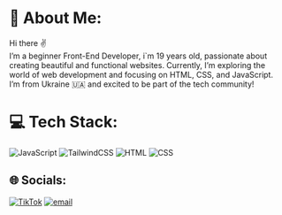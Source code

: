 # 💫 About Me:
Hi there ✌️<br>I’m a beginner Front-End Developer, i`m 19 years old, passionate about creating beautiful and functional websites. Currently, I’m exploring the world of web development and focusing on HTML, CSS, and JavaScript.<br>I’m from Ukraine 🇺🇦 and excited to be part of the tech community!

# 💻 Tech Stack:
![JavaScript](https://img.shields.io/badge/javascript-%23323330.svg?style=for-the-badge&logo=javascript&logoColor=%23F7DF1E) ![TailwindCSS](https://img.shields.io/badge/tailwindcss-%2338B2AC.svg?style=for-the-badge&logo=tailwind-css&logoColor=white) ![HTML](https://img.shields.io/badge/html-%23E34F26.svg?style=for-the-badge&logo=html5&logoColor=white) ![CSS](https://img.shields.io/badge/css-%231572B6.svg?style=for-the-badge&logo=css3&logoColor=white) 



## 🌐 Socials:
[![TikTok](https://img.shields.io/badge/TikTok-%23000000.svg?logo=TikTok&logoColor=white)](https://tiktok.com/@wwakaww) [![email](https://img.shields.io/badge/Email-D14836?logo=gmail&logoColor=white)](mailto:tolstaavika10@gmail.com) 

